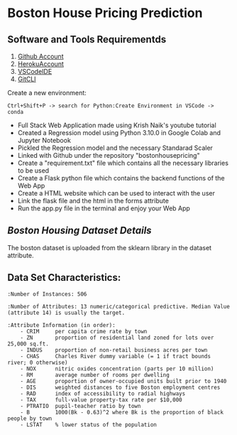 # Boston House Pricing Prediction

## Software and Tools Requirementds

1. [Github Account](https://github.com)
2. [HerokuAccount](https://heroku.com)
3. [VSCodeIDE](https://code.visualstudio.com/)
4. [GitCLI](https://git-scm.com/book/en/v2/Getting-Started-The-Command-Line) 

Create a new environment:
    
    Ctrl+Shift+P -> search for Python:Create Environment in VSCode -> conda

<ul>
<li>Full Stack Web Application made using Krish Naik's youtube tutorial</li>
<li>Created a Regression model using Python 3.10.0 in Google Colab and Jupyter Notebook</li>
<li>Pickled the Regression model and the necessary Standarad Scaler</li>
<li>Linked with Github under the repository "bostonhousepricing"</li>
<li>Create a "requirement.txt" file which contains all the necessary libraries to be used</li>
<li>Create a Flask python file which contains the backend functions of the Web App</li>
<li>Create a HTML website which can be used to interact with the user </li>
<li>Link the flask file and the html in the forms attribute </li>
<li>Run the app.py file in the terminal and enjoy your Web App</li>
</ul> 

## <em> Boston Housing Dataset Details </em>
The boston dataset is uploaded from the sklearn library in the dataset attribute.
<br>
## Data Set Characteristics:  

    :Number of Instances: 506 

    :Number of Attributes: 13 numeric/categorical predictive. Median Value (attribute 14) is usually the target.

    :Attribute Information (in order):
        - CRIM     per capita crime rate by town
        - ZN       proportion of residential land zoned for lots over 25,000 sq.ft.
        - INDUS    proportion of non-retail business acres per town
        - CHAS     Charles River dummy variable (= 1 if tract bounds river; 0 otherwise)
        - NOX      nitric oxides concentration (parts per 10 million)
        - RM       average number of rooms per dwelling
        - AGE      proportion of owner-occupied units built prior to 1940
        - DIS      weighted distances to five Boston employment centres
        - RAD      index of accessibility to radial highways
        - TAX      full-value property-tax rate per $10,000
        - PTRATIO  pupil-teacher ratio by town
        - B        1000(Bk - 0.63)^2 where Bk is the proportion of black people by town
        - LSTAT    % lower status of the population